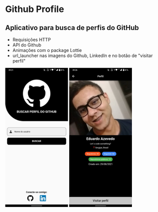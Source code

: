 # Github Profile

## Aplicativo para busca de perfis do GitHub

- Requisições HTTP
- API do Github
- Animações com o package Lottie
- url_launcher nas imagens do Github, LinkedIn e no botão de "visitar perfil"

<img src="https://github.com/EduAzevedo/github_profile/blob/master/github_profile.jpeg" alt="In-app screenshot" width="200"/>
<img src="https://github.com/EduAzevedo/github_profile/blob/master/github_profile_user_page.jpeg" alt="In-app screenshot" width="200"/>

